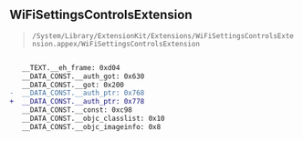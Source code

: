 ## WiFiSettingsControlsExtension

> `/System/Library/ExtensionKit/Extensions/WiFiSettingsControlsExtension.appex/WiFiSettingsControlsExtension`

```diff

   __TEXT.__eh_frame: 0xd04
   __DATA_CONST.__auth_got: 0x630
   __DATA_CONST.__got: 0x200
-  __DATA_CONST.__auth_ptr: 0x768
+  __DATA_CONST.__auth_ptr: 0x778
   __DATA_CONST.__const: 0xc98
   __DATA_CONST.__objc_classlist: 0x10
   __DATA_CONST.__objc_imageinfo: 0x8

```
